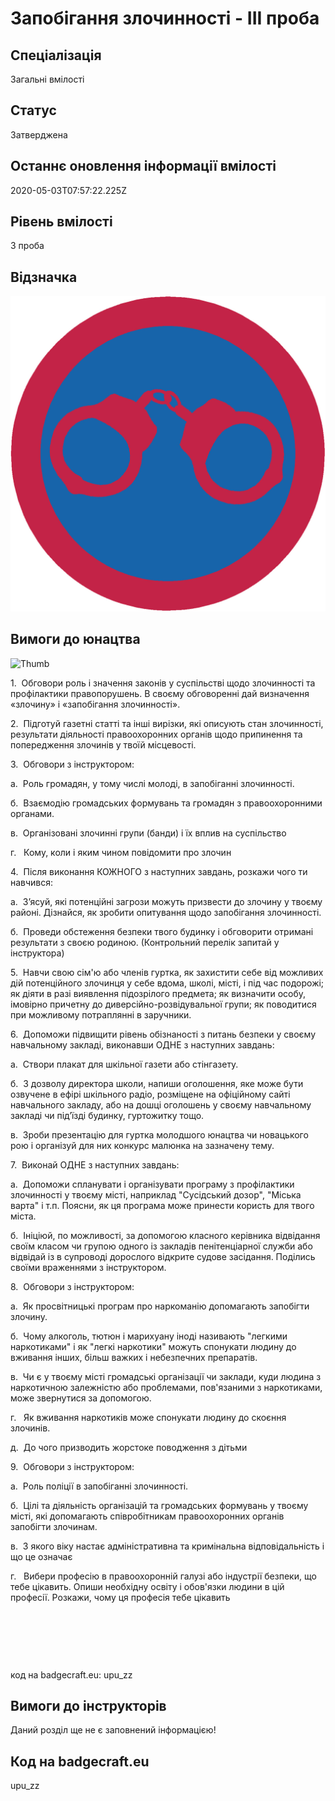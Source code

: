 # Запобігання злочинності - ІІІ проба

## Спеціалізація

Загальні вмілості

## Статус

Затверджена

## Останнє оновлення інформації вмілості

2020-05-03T07:57:22.225Z

## Рівень вмілості

3 проба

## Відзначка

![Відзначка](../images/Zapobihannia_zlochynnosti_III/________________________-_.jpg)

## Вимоги до юнацтва

<div>

<div><span><img alt="Thumb                           " src="/uploads/textareas/bootsy/image/112/small_________________________-_.jpg"><br></span><p>1.&nbsp; Обговори роль і значення законів у суспільстві щодо злочинності та
профілактики правопорушень. В своєму обговоренні дай визначення «злочину» і
«запобігання злочинності».</p>

<p>2.&nbsp; Підготуй газетні статті та інші вирізки, які описують стан злочинності,
результати діяльності правоохоронних органів щодо припинення та попередження
злочинів у твоїй місцевості.</p>

<p>3.&nbsp; Обговори з інструктором:</p>

<p>а.&nbsp;
Роль громадян, у тому числі
молоді, в запобіганні злочинності.</p>

<p>б.&nbsp;
Взаємодію громадських
формувань та громадян з правоохоронними органами.</p>

<p>в.&nbsp;
Організовані злочинні групи
(банди) і їх вплив на суспільство</p>

<p>г.&nbsp;&nbsp;
Кому, коли і яким чином
повідомити про злочин</p>

<p>4.&nbsp;
Після виконання
КОЖНОГО з наступних завдань, розкажи чого ти навчився:</p>

<p>а.&nbsp;
З’ясуй, які потенційні
загрози можуть призвести до злочину у твоєму районі. Дізнайся, як зробити
опитування щодо запобігання злочинності.</p>

<p>б.&nbsp;
Проведи обстеження безпеки
твого будинку і обговорити отримані результати з своєю родиною. (Контрольний
перелік запитай у інструктора)</p>

<p>5.&nbsp; Навчи свою сім'ю або членів гуртка, як захистити себе від можливих
дій потенційного злочинця у себе вдома, школі, місті, і під час подорожі; як
діяти в разі виявлення підозрілого предмета; як визначити особу, імовірно
причетну до диверсійно-розвідувальної групи; як поводитися при можливому потраплянні
в заручники.</p>

<p>6.&nbsp; Допоможи підвищити рівень обізнаності з питань безпеки у своєму
навчальному закладі, виконавши ОДНЕ з наступних завдань:</p>

<p>а.&nbsp;
Створи плакат для шкільної
газети або стінгазету.</p>

<p>б.&nbsp;
З дозволу директора школи,
напиши оголошення, яке може бути озвучене в ефірі шкільного радіо, розміщене на
офіційному сайті навчального закладу, або на дошці оголошень у своєму
навчальному закладі чи під’їзді будинку, гуртожитку тощо.</p>

<p>в.&nbsp;
Зроби презентацію для
гуртка молодшого юнацтва чи новацького рою і організуй для них конкурс малюнка
на зазначену тему.</p>

<p>7.&nbsp;
Виконай ОДНЕ з
наступних завдань:</p>

<p>а.&nbsp;
Допоможи спланувати і
організувати програму з профілактики злочинності у твоєму місті, наприклад
"Сусідський дозор", "Міська варта" і т.п. Поясни, як ця
програма може принести користь для твого міста.</p>

<p>б.&nbsp;
Ініціюй, по можливості, за
допомогою класного керівника відвідання своїм класом чи групою одного із
закладів пенітенціарної служби або відвідай із в супроводі дорослого відкрите
судове засідання. Поділись своїми враженнями з інструктором.</p>

<p>8.&nbsp;
Обговори з
інструктором:</p>

<p>а.&nbsp;
Як просвітницькі програм
про наркоманію допомагають запобігти злочину.</p>

<p>б.&nbsp;
Чому алкоголь, тютюн і
марихуану іноді називають "легкими наркотиками" і як "легкі
наркотики" можуть спонукати людину до вживання інших, більш важких і
небезпечних препаратів.</p>

<p>в.&nbsp;
Чи є у твоєму місті
громадські організації чи заклади, куди людина з наркотичною залежністю або
проблемами, пов'язаними з наркотиками, може звернутися за допомогою.</p>

<p>г.&nbsp;&nbsp;
Як вживання наркотиків може
спонукати людину до скоєння злочинів.</p>

<p>д.&nbsp;
До чого призводить жорстоке
поводження з дітьми</p>

<p>9.&nbsp;
Обговори з
інструктором:</p>

<p>а.&nbsp;
Роль поліції в запобіганні
злочинності.</p>

<p>б.&nbsp;
Цілі та діяльність
організацій та громадських формувань у твоєму місті, які допомагають
співробітникам правоохоронних органів запобігти злочинам.</p>

<p>в.&nbsp;
З якого віку
настає адміністративна та кримінальна відповідальність і що це означає</p>

<p>г.&nbsp;&nbsp;
Вибери професію в
правоохоронній галузі або індустрії безпеки, що тебе цікавить. Опиши необхідну
освіту і обов'язки людини в цій професії. Розкажи, чому ця професія тебе
цікавить</p><p><br></p><p><br></p><p><br></p><p>код на badgecraft.eu: upu_zz<br></p></div></div>

## Вимоги до інструкторів

Даний розділ ще не є заповнений інформацією!

## Код на badgecraft.eu

upu_zz